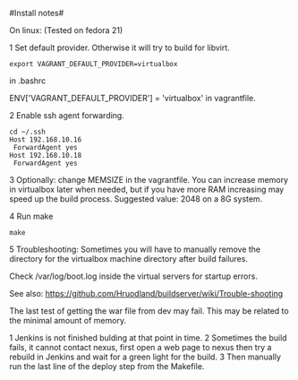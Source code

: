 #Install notes#


On linux:
(Tested on fedora 21)


1 Set default provider.
Otherwise it will try to build for libvirt.


```Shell
export VAGRANT_DEFAULT_PROVIDER=virtualbox
```
in .bashrc

ENV['VAGRANT_DEFAULT_PROVIDER'] = 'virtualbox' in vagrantfile.


2 Enable ssh agent forwarding.
  ```Shell
  cd ~/.ssh
  Host 192.168.10.16
   ForwardAgent yes
  Host 192.168.10.18
   ForwardAgent yes
  ```

3 Optionally: change MEMSIZE in the vagrantfile.
  You can increase memory in virtualbox later when needed, but if you have more RAM
  increasing may speed up the build process.
  Suggested value: 2048 on a 8G system.

4 Run make
  ```Shell
  make
  ```

5 Troubleshooting:
Sometimes you will have to manually remove the directory for the virtualbox machine
directory after build failures.

Check /var/log/boot.log inside the virtual servers for startup errors.

See also:
https://github.com/Hruodland/buildserver/wiki/Trouble-shooting

The last test of getting the war file from dev may fail.
This may be related to the minimal amount of memory.

1 Jenkins is not finished bulding at that point in time.
2 Sometimes the build fails, it cannot contact nexus, first open a web page to nexus then try a
  rebuild in Jenkins and wait for a green light for the build.
3 Then manually run the last line of the deploy step from the Makefile.


